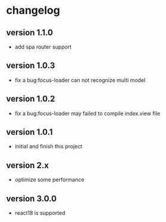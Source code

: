 # changelog

## version 1.1.0
* add spa router support

## version 1.0.3
* fix a bug:focus-loader can not recognize multi model

## version 1.0.2
* fix a bug:focus-loader may failed to compile index.view file

## version 1.0.1
* initial and finish this project

## version 2.x
* optimize some performance

## version 3.0.0
* react18 is supported
